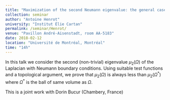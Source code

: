 ```yaml
---
title: "Maximization of the second Neumann eigenvalue: the general case"
collection: seminar
author: "Antoine Henrot"
university: "Institut Élie Cartan"
permalink: /seminar/Henrot/
venue: "Pavillon André-Aisenstadt, room AA-5183"
date: 2018-02-12
location: "Université de Montréal, Montréal"
time: "14h"
---
```


In this talk we consider the second (non-trivial) eigenvalue $\mu_2(\Omega)$ of the Laplacian with Neumann boundary conditions. Using suitable test functions and a topological argument, we prove that $\mu_2(\Omega)$ is always less than $\mu_2(\Omega^*)$ where $\Omega^*$ is the ball of same volume as $\Omega$.

This is a joint work with Dorin Bucur (Chambery, France)

